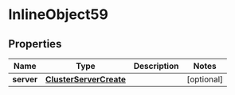 

# InlineObject59

## Properties

Name | Type | Description | Notes
------------ | ------------- | ------------- | -------------
**server** | [**ClusterServerCreate**](ClusterServerCreate.md) |  |  [optional]



